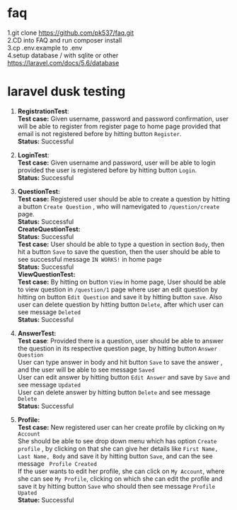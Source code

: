 # faq


1.git clone https://github.com/pk537/faq.git    
2.CD into FAQ and run composer install  
3.cp .env.example to .env   
4.setup database / with sqlite or other https://laravel.com/docs/5.6/database

# laravel dusk testing

1. **RegistrationTest**:   
 **Test case:** Given username, password and password confirmation, user will be able to register from register page to home page provided that email is not registered before by hitting button `Register`.   
 **Status:** Successful
 
 2. **LoginTest**:    
  **Test case:** Given username and password, user will be able to login provided the user is registered before by hitting button `Login`.    
  **Status:** Successful
 
 3. **QuestionTest:**  
   **Test case:** Registered user should be able to create a question by hitting a button `Create Question` , who will namevigated to `/question/create` page.  
   **Status:** Successful    
   **CreateQuestionTest:**  
   **Status:** Successful   
   **Test case:** User should be able to type a question in section `Body`, then hit a button `Save` to save the question, then the user should be able to see successful message `IN WORKS!` in home page  
   **Status:** Successful         
   **ViewQuestionTest:**  
   **Test case:** By hitting on button `View` in home page, User should be able to view question in `/question/1` page where user an edit question by hitting on button `Edit Question` and save it by hitting button `save`. Also user can delete question by hitting button `Delete`, after which user can see message `Deleted`    
   **Status:** Successful
   
  4. **AnswerTest:**  
  **Test case**: Provided there is a question, user should be able to answer the question in its respective question page, by hitting button `Answer Question`     
  User can type answer in body and hit button `Save` to save the answer , and the user will be able to see message `Saved`   
  User can edit answer by hitting button `Edit Answer` and save by `Save` and see message `Updated`  
  User can delete answer by hitting button `Delete` and see message `Delete`   
  **Status:** Successful
  
  5. **Profile:**  
  **Test case:** New registered user can her create profile by clicking on `My Account`     
  She should be able to see drop down menu which has option `Create profile` , by clicking on that she can give her details like `First Name, Last Name, Body` and save it by hitting button `Save`, and can the see message ` Profile Created`     
  If the user wants to edit her profile, she can click on `My Account`, where she can see `My Profile`, clicking on which she can edit the profile and save it by hitting button `Save` who should then see message `Profile Upated`    
  **Statue:** Successful 
